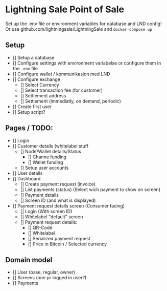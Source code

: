 # Lightning Sale Point of Sale

Set up the .env file or environment variables for database and LND config!
Or use github.com/lightningsale/LightningSale and `docker-compose up`

## Setup
 - [] Setup a database
 - [] Configure settings with environment variabelse or configure them in the `.env` file
 - [] Configure wallet / kommunikasjon med LND
 - [] Configure exchange 
   - [] Select Currency
   - [] Select transaction fee (for customer)
   - [] Settlement address
   - [] Settlement (immediatly, on demand, periodic)
 - [] Create first user
 - [] Setup script?

## Pages / TODO:
 - [] Login
 - [] Customer details (whitelabel stuff
   - [] Node/Wallet details/Status
     - [] Channe funding
     - [] Wallet funding
   - [] Setup user accounts
 - [] User details
 - [] Dashboard
   - [] Create payment request (invoice)
   - [] List payments (status) (Select wich payment to show on screen)
   - [] Payment details
   - [] Screen ID (and what is displayed)
 - [] Payment request details screen (Consumer facing)
   - [] Login (With screen ID)
   - [] Whitelabel "default" screen
   - [] Payment request details:
     - [] QR-Code
     - [] Whitelabel
     - [] Serialized payment request
     - [] Price in Bitcoin / Selected currency
## Domain model
 - [] User (base, regular, owner)
 - [] Screens (one pr logged in user?)
 - [] Payments
